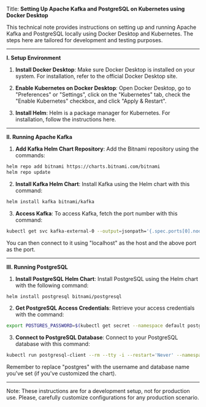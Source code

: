 Title: **Setting Up Apache Kafka and PostgreSQL on Kubernetes using Docker Desktop**

This technical note provides instructions on setting up and running Apache Kafka and PostgreSQL locally using Docker Desktop and Kubernetes. The steps here are tailored for development and testing purposes.

---

**I. Setup Environment**

1. **Install Docker Desktop**: Make sure Docker Desktop is installed on your system. For installation, refer to the official Docker Desktop site.

2. **Enable Kubernetes on Docker Desktop**: Open Docker Desktop, go to "Preferences" or "Settings", click on the "Kubernetes" tab, check the "Enable Kubernetes" checkbox, and click "Apply & Restart".

3. **Install Helm**: Helm is a package manager for Kubernetes. For installation, follow the instructions here.

---

**II. Running Apache Kafka**

1. **Add Kafka Helm Chart Repository**: Add the Bitnami repository using the commands:

```bash
helm repo add bitnami https://charts.bitnami.com/bitnami
helm repo update
```

2. **Install Kafka Helm Chart**: Install Kafka using the Helm chart with this command:

```bash
helm install kafka bitnami/kafka
```

3. **Access Kafka**: To access Kafka, fetch the port number with this command:

```bash
kubectl get svc kafka-external-0 --output=jsonpath='{.spec.ports[0].nodePort}'
```

You can then connect to it using "localhost" as the host and the above port as the port.

---

**III. Running PostgreSQL**

1. **Install PostgreSQL Helm Chart**: Install PostgreSQL using the Helm chart with the following command:

```bash
helm install postgresql bitnami/postgresql
```

2. **Get PostgreSQL Access Credentials**: Retrieve your access credentials with the command:

```bash
export POSTGRES_PASSWORD=$(kubectl get secret --namespace default postgresql -o jsonpath="{.data.postgresql-password}" | base64 --decode)
```

3. **Connect to PostgreSQL Database**: Connect to your PostgreSQL database with this command:

```bash
kubectl run postgresql-client --rm --tty -i --restart='Never' --namespace default --image docker.io/bitnami/postgresql:latest --env="PGPASSWORD=$POSTGRES_PASSWORD" --command -- psql --host postgresql -U postgres -d postgres -p 5432
```

Remember to replace "postgres" with the username and database name you've set (if you've customized the chart).

---

Note: These instructions are for a development setup, not for production use. Please, carefully customize configurations for any production scenario.